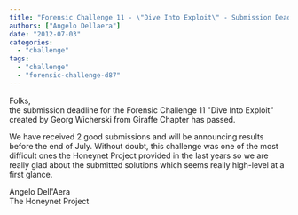 ```yaml
---
title: "Forensic Challenge 11 - \"Dive Into Exploit\" - Submission Deadline Passed"
authors: ["Angelo Dellaera"]
date: "2012-07-03"
categories: 
  - "challenge"
tags: 
  - "challenge"
  - "forensic-challenge-d87"
---
```


Folks,  
the submission deadline for the Forensic Challenge 11 "Dive Into Exploit" created by Georg Wicherski from Giraffe Chapter has passed.  
  
We have received 2 good submissions and will be announcing results before the end of July. Without doubt, this challenge was one of the most difficult ones the Honeynet Project provided in the last years so we are really glad about the submitted solutions which seems really high-level at a first glance.  
  
Angelo Dell'Aera  
The Honeynet Project
